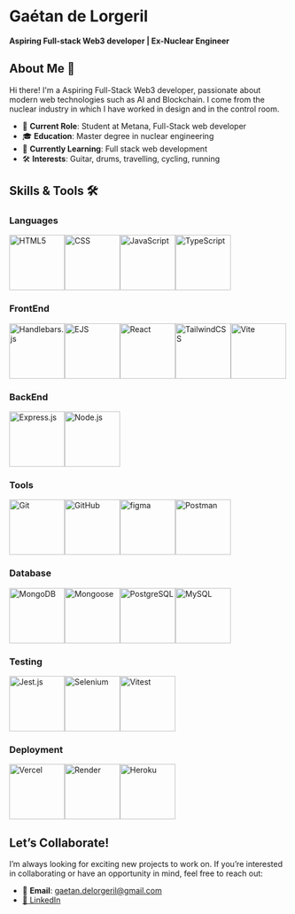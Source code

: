 # Gaétan de Lorgeril

**Aspiring Full-stack Web3 developer | Ex-Nuclear Engineer**

## About Me 👋

Hi there! I'm a Aspiring Full-Stack Web3 developer, passionate about modern web technologies such as AI and Blockchain.
I come from the nuclear industry in which I have worked in design and in the control room.
- 💼 **Current Role**: Student at Metana, Full-Stack web developer
- 🎓 **Education**: Master degree in nuclear engineering
- 🌱 **Currently Learning**: Full stack web development
- 🛠️ **Interests**: Guitar, drums, travelling, cycling, running

## Skills & Tools 🛠️

### Languages
<div style="display: flex; flex-direction: row">
  <img src="https://img.shields.io/badge/-%230d1117?style=flat-square&logo=html5&logoColor=orange" width="100" title="HTML5" />
  <img src="https://img.shields.io/badge/-%230d1117?style=flat-square&logo=css" width="100" title="CSS"/>
  <img src="https://img.shields.io/badge/-%230d1117?style=flat-square&logo=javascript" width="100" title="JavaScript"/>
  <img src="https://img.shields.io/badge/-%230d1117?style=flat-square&logo=typescript" width="100" title="TypeScript"/>
</div>


### FrontEnd
<div style="display: flex; flex-direction: row">
  <img src="https://img.shields.io/badge/-%230d1117?style=flat-square&logo=handlebars.js" width="100" title="Handlebars.js"/>
  <img src="https://img.shields.io/badge/-%230d1117?style=flat-square&logo=ejs" width="100" title="EJS"/>
  <img src="https://img.shields.io/badge/-%230d1117?style=flat-square&logo=react" width="100" title="React"/>
  <img src="https://img.shields.io/badge/-%230d1117?style=flat-square&logo=tailwindcss" width="100" title="TailwindCSS"/>
  <img src="https://img.shields.io/badge/-%230d1117?style=flat-square&logo=vite" width="100" title="Vite"/>
</div>

### BackEnd
<div style="display: flex; flex-direction: row">
  <img src="https://img.shields.io/badge/-%230d1117?style=flat-square&logo=express" width="100" title="Express.js"/>
  <img src="https://img.shields.io/badge/-%230d1117?style=flat-square&logo=node.js" width="100" title="Node.js"/>
</div>

### Tools
<div style="display: flex; flex-direction: row">
  <img src="https://img.shields.io/badge/-%230d1117?style=flat-square&logo=Git" width="100" title="Git"/>
  <img src="https://img.shields.io/badge/-%230d1117?style=flat-square&logo=GitHub" width="100" title="GitHub"/>
  <img src="https://img.shields.io/badge/-%230d1117?style=flat-square&logo=figma" width="100" title="figma"/>
  <img src="https://img.shields.io/badge/-%230d1117?style=flat-square&logo=Postman" width="100" title="Postman"/>
</div>

### Database
<div style="display: flex; flex-direction: row">
  <img src="https://img.shields.io/badge/-%230d1117?style=flat-square&logo=MongoDB" width="100" title="MongoDB"/>
  <img src="https://img.shields.io/badge/-%230d1117?style=flat-square&logo=mongoosedotws" width="100" title="Mongoose"/>
  <img src="https://img.shields.io/badge/-%230d1117?style=flat-square&logo=postgresql" width="100" title="PostgreSQL"/>
  <img src="https://img.shields.io/badge/-%230d1117?style=flat-square&logo=mysql" width="100" title="MySQL"/>
</div>

### Testing
<div style="display: flex; flex-direction: row">
  <img src="https://img.shields.io/badge/-%230d1117?style=flat-square&logo=jest" width="100" title="Jest.js"/>
  <img src="https://img.shields.io/badge/-%230d1117?style=flat-square&logo=selenium" width="100" title="Selenium"/>
  <img src="https://img.shields.io/badge/-%230d1117?style=flat-square&logo=vitest" width="100" title="Vitest"/>
</div>

### Deployment
<div style="display: flex; flex-direction: row">
  <img src="https://img.shields.io/badge/-%230d1117?style=flat-square&logo=vercel" width="100" title="Vercel"/>
  <img src="https://img.shields.io/badge/-%230d1117?style=flat-square&logo=render" width="100" title="Render"/>
  <img src="https://img.shields.io/badge/-%230d1117?style=flat-square&logo=heroku" width="100" title="Heroku"/>
</div>

## Let’s Collaborate!

I’m always looking for exciting new projects to work on. If you’re interested in collaborating or have an opportunity in mind, feel free to reach out:

- 📧 **Email**: gaetan.delorgeril@gmail.com<a href="https://www.linkedin.com/in/ga%C3%A9tan-de-lorgeril-167a36158/" target="_blank" title="Connect on LinkedIn">
- 💼 [LinkedIn](https://www.linkedin.com/in/ga%C3%A9tan-de-lorgeril-167a36158/)

